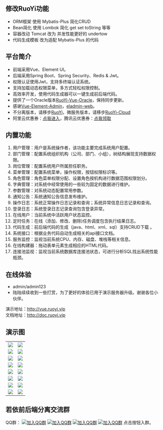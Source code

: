 ## 修改RuoYi功能

* ORM框架 使用 Mybatis-Plus 简化CRUD
* Bean简化 使用 Lombok 简化 get set toString 等等
* 容器改动 Tomcat 改为 并发性能更好的 undertow
* 代码生成模板 改为适配 Mybatis-Plus 的代码

## 平台简介

* 前端采用Vue、Element UI。
* 后端采用Spring Boot、Spring Security、Redis & Jwt。
* 权限认证使用Jwt，支持多终端认证系统。
* 支持加载动态权限菜单，多方式轻松权限控制。
* 高效率开发，使用代码生成器可以一键生成前后端代码。
* 提供了一个Oracle版本[RuoYi-Vue-Oracle](https://github.com/yangzongzhuan/RuoYi-Vue-Oracle)，保持同步更新。
* 感谢[Vue-Element-Admin](https://github.com/PanJiaChen/vue-element-admin)，[eladmin-web](https://gitee.com/elunez/eladmin-web?_from=gitee_search)。
* 不分离版本，请移步[RuoYi](https://gitee.com/y_project/RuoYi)，微服务版本，请移步[RuoYi-Cloud](https://gitee.com/y_project/RuoYi-Cloud)
* 阿里云优惠券：[点我进入](https://www.aliyun.com/minisite/goods?userCode=brki8iof&share_source=copy_link)，腾讯云优惠券：[点我领取](https://cloud.tencent.com/redirect.php?redirect=1025&cps_key=198c8df2ed259157187173bc7f4f32fd&from=console)&nbsp;&nbsp;

## 内置功能

1.  用户管理：用户是系统操作者，该功能主要完成系统用户配置。
2.  部门管理：配置系统组织机构（公司、部门、小组），树结构展现支持数据权限。
3.  岗位管理：配置系统用户所属担任职务。
4.  菜单管理：配置系统菜单，操作权限，按钮权限标识等。
5.  角色管理：角色菜单权限分配、设置角色按机构进行数据范围权限划分。
6.  字典管理：对系统中经常使用的一些较为固定的数据进行维护。
7.  参数管理：对系统动态配置常用参数。
8.  通知公告：系统通知公告信息发布维护。
9.  操作日志：系统正常操作日志记录和查询；系统异常信息日志记录和查询。
10. 登录日志：系统登录日志记录查询包含登录异常。
11. 在线用户：当前系统中活跃用户状态监控。
12. 定时任务：在线（添加、修改、删除)任务调度包含执行结果日志。
13. 代码生成：前后端代码的生成（java、html、xml、sql）支持CRUD下载 。
14. 系统接口：根据业务代码自动生成相关的api接口文档。
15. 服务监控：监视当前系统CPU、内存、磁盘、堆栈等相关信息。
16. 在线构建器：拖动表单元素生成相应的HTML代码。
17. 连接池监视：监视当前系统数据库连接池状态，可进行分析SQL找出系统性能瓶颈。

## 在线体验

- admin/admin123  
- 陆陆续续收到一些打赏，为了更好的体验已用于演示服务器升级。谢谢各位小伙伴。

演示地址：http://vue.ruoyi.vip  
文档地址：http://doc.ruoyi.vip

## 演示图

<table>
    <tr>
        <td><img src="https://images.gitee.com/uploads/images/2020/0523/102616_d94ada2f_1766278.jpeg"/></td>
        <td><img src="https://images.gitee.com/uploads/images/2020/0523/102617_016f5bcf_1766278.jpeg"/></td>
    </tr>
    <tr>
        <td><img src="https://images.gitee.com/uploads/images/2020/0523/102616_f479788d_1766278.jpeg"/></td>
        <td><img src="https://images.gitee.com/uploads/images/2020/0523/102616_6ec5b078_1766278.jpeg"/></td>
    </tr>
    <tr>
        <td><img src="https://images.gitee.com/uploads/images/2020/0523/102616_57a03817_1766278.jpeg"/></td>
        <td><img src="https://images.gitee.com/uploads/images/2020/0523/102616_1077f0e1_1766278.jpeg"/></td>
    </tr>
	<tr>
        <td><img src="https://images.gitee.com/uploads/images/2020/0523/102617_117a21e0_1766278.jpeg"/></td>
        <td><img src="https://images.gitee.com/uploads/images/2020/0523/102617_4086e6f3_1766278.jpeg"/></td>
    </tr>	 
    <tr>
        <td><img src="https://images.gitee.com/uploads/images/2020/0523/102617_b3c6d70e_1766278.jpeg"/></td>
        <td><img src="https://images.gitee.com/uploads/images/2020/0523/102617_bdcfa03d_1766278.jpeg"/></td>
    </tr>
	<tr>
        <td><img src="https://images.gitee.com/uploads/images/2020/0523/102617_ad83b775_1766278.jpeg"/></td>
        <td><img src="https://images.gitee.com/uploads/images/2020/0523/102618_ed9e3ba4_1766278.jpeg"/></td>
    </tr>
	<tr>
        <td><img src="https://images.gitee.com/uploads/images/2020/0523/102617_3033dd06_1766278.png"/></td>
        <td><img src="https://images.gitee.com/uploads/images/2020/0523/102617_7597a8de_1766278.png"/></td>
    </tr>
    <tr>
        <td><img src="https://images.gitee.com/uploads/images/2020/0523/102617_58ad38a4_1766278.jpeg"/></td>
        <td><img src="https://oscimg.oschina.net/oscnet/up-6d73c2140ce694e3de4c05035fdc1868d4c.png"/></td>
    </tr>
</table>


## 若依前后端分离交流群

QQ群： [![加入QQ群](https://img.shields.io/badge/已满-937441-blue.svg)](https://jq.qq.com/?_wv=1027&k=5bVB1og) [![加入QQ群](https://img.shields.io/badge/已满-887144332-blue.svg)](https://jq.qq.com/?_wv=1027&k=5eiA4DH) [![加入QQ群](https://img.shields.io/badge/已满-180251782-blue.svg)](https://jq.qq.com/?_wv=1027&k=5AxMKlC) [![加入QQ群](https://img.shields.io/badge/104180207-blue.svg)](https://jq.qq.com/?_wv=1027&k=51G72yr) 点击按钮入群。
